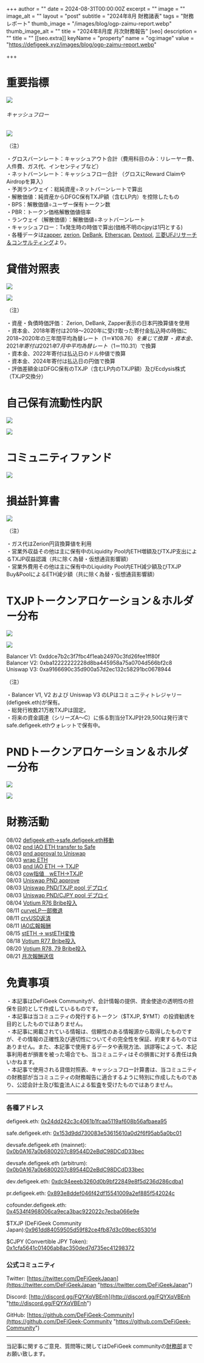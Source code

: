 
+++
author = ""
date = 2024-08-31T00:00:00Z
excerpt = ""
image = ""
image_alt = ""
layout = "post"
subtitle = "2024年8月 財務諸表"
tags = "財務レポート"
thumb_image = "/images/blog/ogp-zaimu-report.webp"
thumb_image_alt = ""
title = "2024年8月度 月次財務報告"
[seo]
description = ""
title = ""
[[seo.extra]]
keyName = "property"
name = "og:image"
value = "https://defigeek.xyz/images/blog/ogp-zaimu-report.webp"

+++

# 重要指標

![](/images/blog/24085.png)

###### キャッシュフロー

![](/images/blog/24081.png)


（注）

・グロスバーンレート：キャッシュアウト合計（費用科目のみ：リレーヤー費、人件費、ガス代、インセンティブなど）\
・ネットバーンレート：キャッシュフロー合計 （グロスにReward ClaimやAirdropを算入）\
・予測ランウェイ：総純資産÷ネットバーンレートで算出\
・解散価値：純資産からDFGC保有TXJP額（含むLP内）を控除したもの\
・BPS：解散価値÷ユーザー保有トークン数\
・PBR：トークン価格解散価値倍率\
・ランウェイ（解散価値）：解散価値÷ネットバーンレート\
・キャッシュフロー：Tx発生時の時価で算出(価格不明のcjpyは1円とする)\
・各種データは[zapper](https://t.co/lzLYnn8VGj?amp=1), [zerion](https://app.zerion.io/), [DeBank](https://debank.com/), [Etherscan](https://etherscan.io/), [Dextool](https://www.dextools.io/app/ether/pair-explorer/0xa9166690c35d900a57d2ec132c58291bc0678944), [三菱UFJリサーチ＆コンサルティング](http://www.murc-kawasesouba.jp/fx/lastmonth.php)より。

#

# 貸借対照表

![](/images/blog/24082.png)

![](/images/blog/240811.png)

（注）

・資産・負債時価評価： Zerion, DeBank, Zapper表示の日本円換算値を使用\
・資本金、2018年寄付は2018～2020年に受け取った寄付金払込時の時価に2018~2020年の三年間平均為替レート（$1＝¥108.76）を乗じて換算\
・資本金、2021年寄付は2021年7月中平均為替レート（$1＝110.31）で換算\
・資本金、2022年寄付は払込日のドル仲値で換算\
・資本金、2024年寄付は払込日の円価で換算\
・評価差額金はDFGC保有のTXJP（含むLP内のTXJP額）及びEcdysis株式（TXJP交換分）  

#

# 自己保有流動性内訳

![](/images/blog/24089.png)

![](/images/blog/240812.png)

#

# コミュニティファンド

![](/images/blog/240810.png)

#

# 損益計算書

![](/images/blog/24083.png)

（注）

・ガス代はZerion円貨換算値を利用\
・営業外収益その他は主に保有中のLiquidity Pool内ETH増額及びTXJP支出によるTXJP収益認識（共に除く為替・仮想通貨影響額）\
・営業外費用その他は主に保有中のLiquidity Pool内ETH減少額及びTXJP Buy\&PoolによるETH減少額（共に除く為替・仮想通貨影響額）

#

# TXJPトークンアロケーション＆ホルダー分布

![](/images/blog/24084.png)

![](/images/blog/24086.png)

Balancer V1: 0xddce7b2c3f7fbc4f1eab24970c3fd26fee1ff80f\
Balancer V2: 0xba12222222228d8ba445958a75a0704d566bf2c8\
Uniswap V3: 0xa9166690c35d900a57d2ec132c58291bc0678944

（注）

・Balancer V1, V2 および Uniswap V3 のLPはコミュニティトレジャリー (defigeek.eth)が保有。\
・総発行枚数21万枚TXJPは固定。\
・将来の資金調達（シリーズA～C）に係る割当分TXJP計29,500は発行済でsafe.defigeek.ethウォレットで保有中。

#

# PNDトークンアロケーション＆ホルダー分布

![](/images/blog/24087.png)

![](/images/blog/24088.png)

#

# 財務活動

08/02	[defigeek.eth→safe.defigeek.eth移動](https://etherscan.io/tx/0xd244038905a86956e247ccaeac2a6b758854cc12e4a8e37de987f5975ed7342b)  
08/02	[pnd IAO ETH transfer to Safe](https://etherscan.io/tx/0x9f592229a41b58878dfb62db6ee7507cd63adb2b1b7f52ede8e997b96816c865)  
08/03	[pnd approval to Uniswap](https://etherscan.io/tx/0x2bf3536bade762af6beb9fc528e4b7ab026638eb313abc8a3972852211392b61)  
08/03	[wrap ETH](https://etherscan.io/tx/0xc6fb51d5791b947019d53f413888b75b4d774a486b5aae79579e3e8292b2ee05)  
08/03	[pnd IAO ETH --> TXJP](https://etherscan.io/tx/0xa1ad27a49f1173c8e61b3a095e5b2c71860747b147cca696bed9b95be8a19dea)  
08/03	[cow指値　wETH→TXJP](https://etherscan.io/tx/0x5875e91eec59026a457d9882be9ee3bdf8fc8bbe6e1d584fcdce593cb4599c25)  
08/03	[Uniswap PND approve](https://etherscan.io/tx/0xeb61a8ca9be998bca6163bcbae601d2d64999791d5975095ecc7bb59d791aa98)  
08/03	[Uniswap PND/TXJP pool デプロイ](https://etherscan.io/tx/0xcfc48cf0ca8ad349f05996ca1d29fcf1fa6eac4b5139e21fc7c1909c54217587)   
08/03	[Uniswap PND/CJPY pool デプロイ](https://etherscan.io/tx/0x142e0b61e66e9c30cc98be95f16f699470790cb7bd52aae939cc5f13da64e8c3)   
08/04	[Votium R76 Bribe投入](https://etherscan.io/tx/0x1a4134e234a29695d053c0a493b6662b1897e09a085015c14935bce6d1f8324b)  
08/11	[curveLP一部撤退](https://etherscan.io/tx/0x1ec700f6b756fc6e8402cf306a7e150f9d152e4668941be4fd96f976119456b6)  
08/11	[crvUSD返済](https://etherscan.io/tx/0x893db6d38836f7d990f9c58482ea797b611975a6265a893a0c63d9e210fcf72a)  
08/11	[IAO広報報酬](https://etherscan.io/tx/0xefa4220f5c93c58a8dcdd0d8c9ce3d43df69237f3b843f1657e007b93046dbe7)   
08/15	[stETH → wstETH変換](https://etherscan.io/tx/0xce997379bb0052ca72fbca196e6d5b17997ad66b5f898980bbae681d554a90b7)  
08/18	[Votium R77 Bribe投入](https://etherscan.io/tx/0x7d63dfd0b454913558c8ab45fef0beead28088a20017e43b99e6c42b80a8c26a)  
08/20	[Votium R78, 79 Bribe投入](https://etherscan.io/tx/0x6d4d5bd8ec0e0dbb2d6155bb8f0ba03ab9a813578a18a7fe7a5d4260e8e347ca)  
08/21	[月次報酬送信](https://etherscan.io/tx/0x97d31fd3b57e8e7a0af2187c5bd8d973d034b4f14d10e42bf10989e41fd0069a)  


# 免責事項

・本記事はDeFiGeek Communityが、会計情報の提供、資金使途の透明性の担保を目的として作成しているものです。\
・本記事は当コミュニティの発行するトークン（$TXJP, $YMT）の投資勧誘を目的としたものではありません。\
・本記事に掲載されている情報は、信頼性のある情報源から取得したものですが、その情報の正確性及び適切性についてその完全性を保証、約束するものではありません。また、本記事で使用するデータや表現方法、誤謬等によって、本記事利用者が損害を被った場合でも、当コミュニティはその損害に対する責任は負いかねます。\
・本記事で使用される貸借対照表、キャッシュフロー計算書は、当コミュニティの財務部が当コミュニティの財務報告に適合するように特別に作成したものであり、公認会計士及び監査法人による監査を受けたものではありません。

---

### 各種アドレス

defigeek.eth: [0x24dd242c3c4061b1fcaa5119af608b56afbaea95](https://etherscan.io/address/0x24dd242c3c4061b1fcaa5119af608b56afbaea95)

safe.defigeek.eth: [0x153d9dd730083e53615610a0d2f6f95ab5a0bc01](https://etherscan.io/address/0x153d9dd730083e53615610a0d2f6f95ab5a0bc01)

devsafe.defigeek.eth (mainnet): [0x0b0A167a0b6800207c89544D2eBdC98DCdD33bec](https://etherscan.io/address/0x0b0A167a0b6800207c89544D2eBdC98DCdD33bec)

devsafe.defigeek.eth (arbitrum): [0x0b0A167a0b6800207c89544D2eBdC98DCdD33bec](https://arbiscan.io/address/0x0b0A167a0b6800207c89544D2eBdC98DCdD33bec)

dev.defigeek.eth: [0xdc94eeeb3260d0b9bf22849e8f5d236d286cdba1](https://etherscan.io/address/0xdc94eeeb3260d0b9bf22849e8f5d236d286cdba1)

pr.defigeek.eth: [0x893e8ddef046f42df15541009a2ef885f542024c](https://etherscan.io/address/0x893e8ddef046f42df15541009a2ef885f542024c)

cofounder.defigeek.eth: [0x4534f4968006ca9eca3bac922022c7ecba066e9e](https://etherscan.io/address/0x4534f4968006ca9eca3bac922022c7ecba066e9e)

$TXJP (DeFiGeek Community Japan):[0x961dd84059505d59f82ce4fb87d3c09bec65301d](https://etherscan.io/token/0x961dd84059505d59f82ce4fb87d3c09bec65301d)

$CJPY (Convertible JPY Token): [0x1cfa5641c01406ab8ac350ded7d735ec41298372](https://etherscan.io/token/0x1cfa5641c01406ab8ac350ded7d735ec41298372)

### 公式コミュニティ

Twitter: [https://twitter.com/DeFiGeekJapan](https://twitter.com/DeFiGeekJapan "https://twitter.com/DeFiGeekJapan")

Discord: [http://discord.gg/FQYXqVBEnh](http://discord.gg/FQYXqVBEnh "http://discord.gg/FQYXqVBEnh")

GitHub: [https://github.com/DeFiGeek-Community](https://github.com/DeFiGeek-Community "https://github.com/DeFiGeek-Community")

---

当記事に関するご意見、質問等に関してはDeFiGeek communityの[財務部](https://discord.gg/CkM2cyTz8N)までお願い致します。
